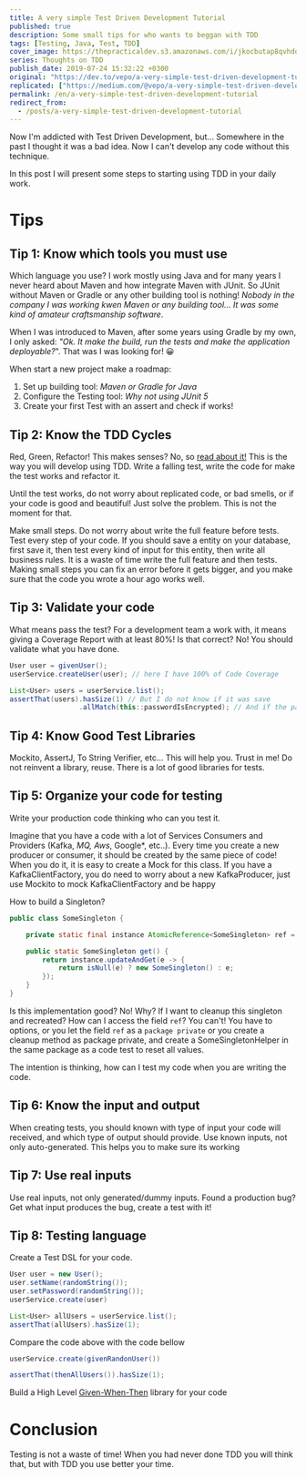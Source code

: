 ```yaml
---
title: A very simple Test Driven Development Tutorial
published: true
description: Some small tips for who wants to beggan with TDD
tags: [Testing, Java, Test, TDD]
cover_image: https://thepracticaldev.s3.amazonaws.com/i/jkocbutap8qvhdod7jbv.jpg
series: Thoughts on TDD
publish_date: 2019-07-24 15:32:22 +0300
original: "https://dev.to/vepo/a-very-simple-test-driven-development-tutorial-3309"
replicated: ["https://medium.com/@vepo/a-very-simple-test-driven-development-tutorial-d11d22276bad"]
permalink: /en/a-very-simple-test-driven-development-tutorial
redirect_from:
  - /posts/a-very-simple-test-driven-development-tutorial
---
```


Now I'm addicted with Test Driven Development, but... Somewhere in the past I thought it was a bad idea. Now I can't develop any code without this technique.

In this post I will present some steps to starting using TDD in your daily work.

# Tips

## Tip 1: Know which tools you must use 

Which language you use? I work mostly using Java and for many years I never heard about Maven and how integrate Maven with JUnit. So JUnit without Maven or Gradle or any other building tool is nothing! _Nobody in the company I was working kwen Maven or any building tool... It was some kind of amateur craftsmanship software_.

When I was introduced to Maven, after some years using Gradle by my own, I only asked: _"Ok. It make the build, run the tests and make the application deployable?_". That was I was looking for! 😀

When start a new project make a roadmap:

1. Set up building tool: _Maven or Gradle for Java_
2. Configure the Testing tool: _Why not using JUnit 5_
3. Create your first Test with an assert and check if works!

## Tip 2: Know the TDD Cycles

Red, Green, Refactor! This makes senses? No, so [read about it!](https://blog.cleancoder.com/uncle-bob/2014/12/17/TheCyclesOfTDD.html) This is the way you will develop using TDD. Write a falling test, write the code for make the test works and refactor it. 

Until the test works, do not worry about replicated code, or bad smells, or if your code is good and beautiful! Just solve the problem. This is not the moment for that.

Make small steps. Do not worry about write the full feature before tests. Test every step of your code. If you should save a entity on your database, first save it, then test every kind of input for this entity, then write all business rules. It is a waste of time write the full feature and then tests. Making small steps you can fix an error before it gets bigger, and you make sure that the code you wrote a hour ago works well.

## Tip 3: Validate your code 

What means pass the test? For a development team a work with, it means giving a Coverage Report with at least 80%! Is that correct? No! You should validate what you have done.

```java
User user = givenUser();
userService.createUser(user); // here I have 100% of Code Coverage

List<User> users = userService.list();
assertThat(users).hasSize(1) // But I do not know if it was save
                 .allMatch(this::passwordIsEncrypted); // And if the password is correctly encrypted
```

## Tip 4: Know Good Test Libraries

Mockito, AssertJ, To String Verifier, etc... This will help you. Trust in me! Do not reinvent a library, reuse. There is a lot of good libraries for tests.

## Tip 5: Organize your code for testing

Write your production code thinking who can you test it. 

Imagine that you have a code with a lot of Services Consumers and Providers (Kafka, *MQ, Aws*, Google*, etc..). Every time you create a new producer or consumer, it should be created by the same piece of code! When you do it, it is easy to create a Mock for this class. If you have a KafkaClientFactory, you do need to worry about a new KafkaProducer, just use Mockito to mock KafkaClientFactory and be happy

How to build a Singleton?

```java
public class SomeSingleton {

    private static final instance AtomicReference<SomeSingleton> ref = new AtomicReference<>();

    public static SomeSingleton get() {
        return instance.updateAndGet(e -> {
            return isNull(e) ? new SomeSingleton() : e;
        });
    }
}
```

Is this implementation good? No! Why? If I want to cleanup this singleton and recreated? How can I access the field `ref`? You can't! You have to options, or you let the field `ref` as a `package private` or you create a cleanup method as package private, and create a SomeSingletonHelper in the same package as a code test to reset all values.

The intention is thinking, how can I test my code when you are writing the code.

## Tip 6: Know the input and output

When creating tests, you should known with type of input your code will received, and which type of output should provide. Use known inputs, not only auto-generated. This helps you to make sure its working

## Tip 7: Use real inputs

Use real inputs, not only generated/dummy inputs. Found a production bug? Get what input produces the bug, create a test with it!

## Tip 8: Testing language

Create a Test DSL for your code.

```java
User user = new User();
user.setName(randomString());
user.setPassword(randomString());
userService.create(user)

List<User> allUsers = userService.list();
assertThat(allUsers).hasSize(1);
```

Compare the code above with the code bellow

```java
userService.create(givenRandonUser())

assertThat(thenAllUsers()).hasSize(1);
```

Build a High Level [Given-When-Then](https://en.wikipedia.org/wiki/Given-When-Then) library for your code

# Conclusion

Testing is not a waste of time! When you had never done TDD you will think that, but with TDD you use better your time. 
